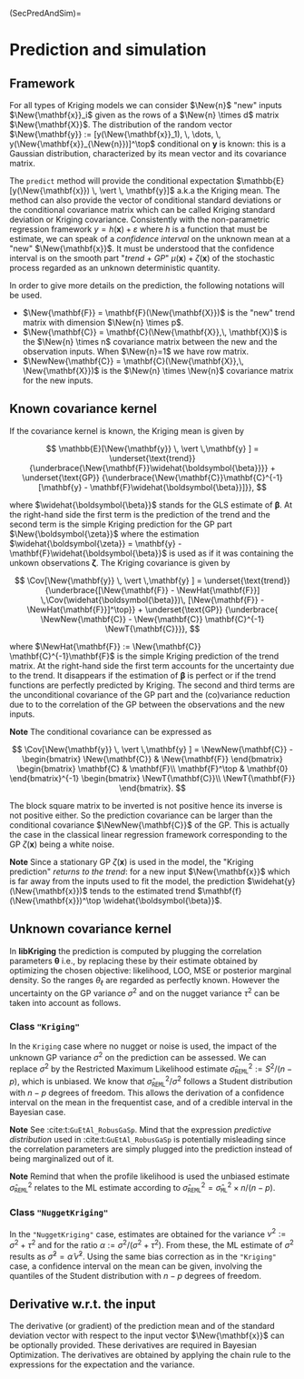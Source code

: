(SecPredAndSim)=
# Prediction and simulation

## Framework

For all types of Kriging models we can consider $\New{n}$ "new"
inputs $\New{\mathbf{x}}_i$ given as the rows of a $\New{n} \times d$
matrix $\New{\mathbf{X}}$. The distribution of the random vector
$\New{\mathbf{y}} := [y(\New{\mathbf{x}}_1), \, \dots, \,
y(\New{\mathbf{x}}_{\New{n}})]^\top$ conditional on $\mathbf{y}$ is known: this
is a Gaussian distribution, characterized by its mean vector and its
covariance matrix.

The `predict` method will provide the conditional expectation
$\mathbb{E}[y(\New{\mathbf{x}}) \, \vert \, \mathbf{y}]$ a.k.a the Kriging mean. The
method can also provide the vector of conditional standard deviations
or the conditional covariance matrix which can be called Kriging
standard deviation or Kriging covariance.  Consistently with the
non-parametric regression framework $y = h(\mathbf{x}) + \varepsilon$ where
$h$ is a function that must be estimate, we can speak of a
*confidence interval* on the unknown mean at a "new"
$\New{\mathbf{x}}$. It must be understood that the confidence interval is
on the smooth part "*trend* $+$ *GP*"
$\mu(\mathbf{x}) + \zeta(\mathbf{x})$ of the stochastic process regarded as an
unknown deterministic quantity.

In order to give more details on the prediction, the following
notations will be used.
* $\New{\mathbf{F}} = \mathbf{F}(\New{\mathbf{X}})$ is the "new" trend matrix with
  dimension $\New{n} \times p$.
* $\New{\mathbf{C}} = \mathbf{C}(\New{\mathbf{X}},\, \mathbf{X})$ is the
  $\New{n} \times n$ covariance matrix between the new and the observation
  inputs. When $\New{n}=1$ we have row matrix.
* $\NewNew{\mathbf{C}} = \mathbf{C}(\New{\mathbf{X}},\, \New{\mathbf{X}})$ is the
  $\New{n} \times \New{n}$ covariance matrix for the new inputs.

## Known covariance kernel

If the covariance kernel is known, the Kriging mean is given by

$$
  \mathbb{E}[\New{\mathbf{y}} \, \vert \,\mathbf{y} ] =
  \underset{\text{trend}}
  {\underbrace{\New{\mathbf{F}}\widehat{\boldsymbol{\beta}}}}  +
  \underset{\text{GP}}
  {\underbrace{\New{\mathbf{C}}\mathbf{C}^{-1} [\mathbf{y} - \mathbf{F}\widehat{\boldsymbol{\beta}}]}},
$$

where $\widehat{\boldsymbol{\beta}}$ stands for the GLS estimate of $\boldsymbol{\beta}$.  At
the right-hand side the first term is the prediction of the trend and
the second term is the simple Kriging prediction for the GP part
$\New{\boldsymbol{\zeta}}$ where the estimation
$\widehat{\boldsymbol{\zeta}} = \mathbf{y} - \mathbf{F}\widehat{\boldsymbol{\beta}}$ is used as
if it was containing the unkown observations $\boldsymbol{\zeta}$. The Kriging
covariance is given by

$$
  \Cov[\New{\mathbf{y}} \, \vert \,\mathbf{y} ] =
  \underset{\text{trend}}
  {\underbrace{[\New{\mathbf{F}} - \NewHat{\mathbf{F}}] \,\Cov(\widehat{\boldsymbol{\beta}})\,
      [\New{\mathbf{F}} - \NewHat{\mathbf{F}}]^\top}} +
  \underset{\text{GP}}
  {\underbrace{
      \NewNew{\mathbf{C}} - \New{\mathbf{C}} \mathbf{C}^{-1} \NewT{\mathbf{C}}}},
$$

where $\NewHat{\mathbf{F}} := \New{\mathbf{C}} \mathbf{C}^{-1}\mathbf{F}$ is the
simple Kriging prediction of the trend matrix. At the right-hand
side the first term accounts for the uncertainty due to the trend. It
disappears if the estimation of $\boldsymbol{\beta}$ is perfect or if the
trend functions are perfectly predicted by Kriging. The second and
third terms are the unconditional covariance of the GP part and the
(co)variance reduction due to to the correlation of the GP between the
observations and the new inputs.

**Note**   The conditional covariance can be expressed as

$$
  \Cov[\New{\mathbf{y}} \, \vert \,\mathbf{y} ] = \NewNew{\mathbf{C}} -
  \begin{bmatrix}
     \New{\mathbf{C}} & \New{\mathbf{F}}
  \end{bmatrix}
  \begin{bmatrix}
     \mathbf{C} & \mathbf{F}\\
     \mathbf{F}^\top & \mathbf{0}
  \end{bmatrix}^{-1}
  \begin{bmatrix}
    \NewT{\mathbf{C}}\\
	\NewT{\mathbf{F}}
   \end{bmatrix}.
$$
  
  
  The block square matrix to be inverted is not positive hence its
  inverse is not positive either. So the prediction covariance can be
  larger than the conditional covariance $\NewNew{\mathbf{C}}$ of the
  GP.  This is actually the case in the classical linear regression
  framework corresponding to the GP $\zeta(\mathbf{x})$ being a white
  noise. 

**Note**   Since a stationary GP $\zeta(\mathbf{x})$ is used in the model, the
  "Kriging prediction" *returns to the trend*: for a new
  input $\New{\mathbf{x}}$ which is far away from the inputs used to fit
  the model, the prediction $\widehat{y}(\New{\mathbf{x}})$ tends to the
  estimated trend $\mathbf{f}(\New{\mathbf{x}})^\top \widehat{\boldsymbol{\beta}}$.

## Unknown covariance kernel

In **libKriging** the prediction is computed by plugging the correlation
parameters $\boldsymbol{\theta}$ i.e., by replacing these by their estimate
obtained by optimizing the chosen objective: likelihood, LOO, MSE or
posterior marginal density. So the ranges $\theta_\ell$ are regarded
as perfectly known. However the uncertainty on the GP variance
$\sigma^2$ and on the nugget variance $\tau^2$ can be taken into
account as follows.

### Class `"Kriging"`

In the `Kriging` case where no nugget or noise is used, the
impact of the unknown GP variance $\sigma^2$ on the prediction can be
assessed. We can replace $\sigma^2$ by the Restricted Maximum
Likelihood estimate
$\widehat{\sigma}_{\texttt{REML}}^2 := S^2/(n -p)$, which is
unbiased. We know that $\widehat{\sigma}_{\texttt{REML}}^2/\sigma^2$
follows a Student distribution with $n-p$ degrees of freedom. This
allows the derivation of a confidence interval on the mean in the
frequentist case, and of a credible interval in the Bayesian case.

**Note**   See :cite:t:`GuEtAl_RobusGaSp`.  Mind that the expression
  *predictive distribution* used in :cite:t:`GuEtAl_RobusGaSp`
  is potentially misleading since the correlation parameters are
  simply plugged into the prediction instead of being marginalized out
  of it.

**Note**   Remind that when the profile likelihood is used the unbiased
  estimate $\widehat{\sigma}_{\texttt{REML}}^2$ relates to the ML
  estimate according to
  $\widehat{\sigma}_{\texttt{REML}}^2 =
  \widehat{\sigma}_{\texttt{ML}}^2 \times n/ (n-p)$.

### Class `"NuggetKriging"`

In the `"NuggetKriging"` case, estimates are obtained for
the variance $\nu^2 := \sigma^2 + \tau^2$ and for the ratio
$\alpha := \sigma^2 / (\sigma^2 + \tau^2)$. From these, the ML
estimate of $\sigma^2$ results as $\widehat{\sigma}^2 = \widehat{\alpha}
\, \widehat{\nu}^2$. Using the same bias correction as in the
`"Kriging"` case, a confidence interval on the mean can be given,
involving the quantiles of the Student distribution with $n - p$
degrees of freedom.

## Derivative w.r.t. the input

The derivative (or gradient) of the prediction mean and of the
standard deviation vector with respect to the input vector
$\New{\mathbf{x}}$ can be optionally provided. These derivatives are
required in Bayesian Optimization. The derivatives are obtained by
applying the chain rule to the expressions for the expectation and the
variance.
